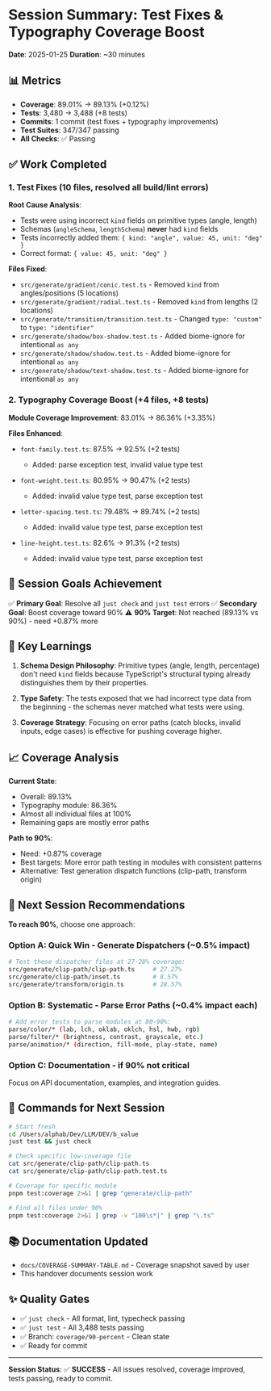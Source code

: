 # Session Summary: Test Fixes & Typography Coverage Boost

**Date**: 2025-01-25
**Duration**: ~30 minutes

## 📊 Metrics
- **Coverage**: 89.01% → 89.13% (+0.12%)
- **Tests**: 3,480 → 3,488 (+8 tests)
- **Commits**: 1 commit (test fixes + typography improvements)
- **Test Suites**: 347/347 passing
- **All Checks**: ✅ Passing

## ✅ Work Completed

### 1. **Test Fixes** (10 files, resolved all build/lint errors)
   
   **Root Cause Analysis**:
   - Tests were using incorrect `kind` fields on primitive types (angle, length)
   - Schemas (`angleSchema`, `lengthSchema`) **never** had `kind` fields
   - Tests incorrectly added them: `{ kind: "angle", value: 45, unit: "deg" }`
   - Correct format: `{ value: 45, unit: "deg" }`

   **Files Fixed**:
   - `src/generate/gradient/conic.test.ts` - Removed `kind` from angles/positions (5 locations)
   - `src/generate/gradient/radial.test.ts` - Removed `kind` from lengths (2 locations)
   - `src/generate/transition/transition.test.ts` - Changed `type: "custom"` to `type: "identifier"`
   - `src/generate/shadow/box-shadow.test.ts` - Added biome-ignore for intentional `as any`
   - `src/generate/shadow/shadow.test.ts` - Added biome-ignore for intentional `as any`
   - `src/generate/shadow/text-shadow.test.ts` - Added biome-ignore for intentional `as any`

### 2. **Typography Coverage Boost** (+4 files, +8 tests)

   **Module Coverage Improvement**: 83.01% → 86.36% (+3.35%)

   **Files Enhanced**:
   - `font-family.test.ts`: 87.5% → 92.5% (+2 tests)
     - Added: parse exception test, invalid value type test
   
   - `font-weight.test.ts`: 80.95% → 90.47% (+2 tests)
     - Added: invalid value type test, parse exception test
   
   - `letter-spacing.test.ts`: 79.48% → 89.74% (+2 tests)
     - Added: invalid value type test, parse exception test
   
   - `line-height.test.ts`: 82.6% → 91.3% (+2 tests)
     - Added: invalid value type test, parse exception test

## 🎯 Session Goals Achievement

✅ **Primary Goal**: Resolve all `just check` and `just test` errors
✅ **Secondary Goal**: Boost coverage toward 90%
⚠️ **90% Target**: Not reached (89.13% vs 90%) - need +0.87% more

## 🔧 Key Learnings

1. **Schema Design Philosophy**: Primitive types (angle, length, percentage) don't need `kind` fields because TypeScript's structural typing already distinguishes them by their properties.

2. **Type Safety**: The tests exposed that we had incorrect type data from the beginning - the schemas never matched what tests were using.

3. **Coverage Strategy**: Focusing on error paths (catch blocks, invalid inputs, edge cases) is effective for pushing coverage higher.

## 📈 Coverage Analysis

**Current State**:
- Overall: 89.13%
- Typography module: 86.36%
- Almost all individual files at 100%
- Remaining gaps are mostly error paths

**Path to 90%**:
- Need: +0.87% coverage
- Best targets: More error path testing in modules with consistent patterns
- Alternative: Test generation dispatch functions (clip-path, transform origin)

## 🎯 Next Session Recommendations

**To reach 90%**, choose one approach:

### Option A: Quick Win - Generate Dispatchers (~0.5% impact)
```bash
# Test these dispatcher files at 27-28% coverage:
src/generate/clip-path/clip-path.ts     # 27.27%
src/generate/clip-path/inset.ts         # 8.57%
src/generate/transform/origin.ts        # 28.57%
```

### Option B: Systematic - Parse Error Paths (~0.4% impact each)
```bash
# Add error tests to parse modules at 80-90%:
parse/color/* (lab, lch, oklab, oklch, hsl, hwb, rgb)
parse/filter/* (brightness, contrast, grayscale, etc.)
parse/animation/* (direction, fill-mode, play-state, name)
```

### Option C: Documentation - if 90% not critical
Focus on API documentation, examples, and integration guides.

## 📝 Commands for Next Session

```bash
# Start fresh
cd /Users/alphab/Dev/LLM/DEV/b_value
just test && just check

# Check specific low-coverage file
cat src/generate/clip-path/clip-path.ts
cat src/generate/clip-path/clip-path.test.ts

# Coverage for specific module
pnpm test:coverage 2>&1 | grep "generate/clip-path"

# Find all files under 90%
pnpm test:coverage 2>&1 | grep -v "100\s*|" | grep "\.ts"
```

## 📚 Documentation Updated

- `docs/COVERAGE-SUMMARY-TABLE.md` - Coverage snapshot saved by user
- This handover documents session work

## ✨ Quality Gates

- ✅ `just check` - All format, lint, typecheck passing
- ✅ `just test` - All 3,488 tests passing
- ✅ Branch: `coverage/90-percent` - Clean state
- ✅ Ready for commit

---

**Session Status**: ✅ **SUCCESS** - All issues resolved, coverage improved, tests passing, ready to commit.
